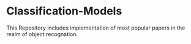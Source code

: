 # Classification-Models
This Repository includes implementation of most popular papers in the realm of object recognation. 
